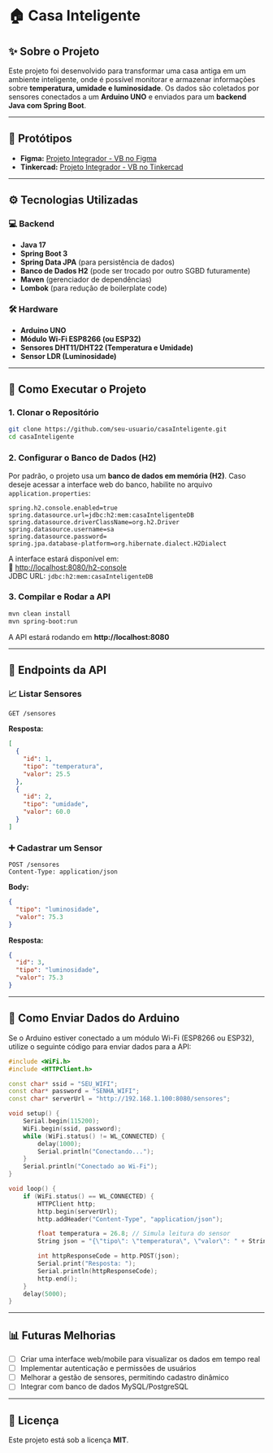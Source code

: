 # 🏠 Casa Inteligente

## ✨ Sobre o Projeto
Este projeto foi desenvolvido para transformar uma casa antiga em um ambiente inteligente, onde é possível monitorar e armazenar informações sobre **temperatura, umidade e luminosidade**. Os dados são coletados por sensores conectados a um **Arduino UNO** e enviados para um **backend Java com Spring Boot**.

---
## 📐 Protótipos

- **Figma:** [Projeto Integrador - VB no Figma](https://www.figma.com/design/Xgx3u7HGqDx4LIzr3MSCTG/Projeto-Integrador---VB?m=auto&t=Q7X6hqhT3axgXl2g-1)  
- **Tinkercad:** [Projeto Integrador - VB no Tinkercad](https://www.tinkercad.com/things/c9xCHHRGyhO-projeto-integrador-vb?sharecode=DN-x0DvpCHifIIUqu8TIzENXT1Pn3qRYiMkdx3KIlYM)

---
## ⚙️ Tecnologias Utilizadas

### 💻 **Backend**
- **Java 17**
- **Spring Boot 3**
- **Spring Data JPA** (para persistência de dados)
- **Banco de Dados H2** (pode ser trocado por outro SGBD futuramente)
- **Maven** (gerenciador de dependências)
- **Lombok** (para redução de boilerplate code)

### 🛠️ **Hardware**
- **Arduino UNO**
- **Módulo Wi-Fi ESP8266 (ou ESP32)**
- **Sensores DHT11/DHT22 (Temperatura e Umidade)**
- **Sensor LDR (Luminosidade)**

---
## 🔨 Como Executar o Projeto

### 1. Clonar o Repositório
```sh
git clone https://github.com/seu-usuario/casaInteligente.git
cd casaInteligente
```

### 2. Configurar o Banco de Dados (H2)
Por padrão, o projeto usa um **banco de dados em memória (H2)**. Caso deseje acessar a interface web do banco, habilite no arquivo `application.properties`:
```properties
spring.h2.console.enabled=true
spring.datasource.url=jdbc:h2:mem:casaInteligenteDB
spring.datasource.driverClassName=org.h2.Driver
spring.datasource.username=sa
spring.datasource.password=
spring.jpa.database-platform=org.hibernate.dialect.H2Dialect
```
A interface estará disponível em:  
🔗 [http://localhost:8080/h2-console](http://localhost:8080/h2-console)  
JDBC URL: `jdbc:h2:mem:casaInteligenteDB`

### 3. Compilar e Rodar a API
```sh
mvn clean install
mvn spring-boot:run
```
A API estará rodando em **http://localhost:8080**

---
## 🔄 Endpoints da API

### 📈 Listar Sensores
```http
GET /sensores
```
**Resposta:**
```json
[
  {
    "id": 1,
    "tipo": "temperatura",
    "valor": 25.5
  },
  {
    "id": 2,
    "tipo": "umidade",
    "valor": 60.0
  }
]
```

### ➕ Cadastrar um Sensor
```http
POST /sensores
Content-Type: application/json
```
**Body:**
```json
{
  "tipo": "luminosidade",
  "valor": 75.3
}
```
**Resposta:**
```json
{
  "id": 3,
  "tipo": "luminosidade",
  "valor": 75.3
}
```

---
## 🚀 Como Enviar Dados do Arduino
Se o Arduino estiver conectado a um módulo Wi-Fi (ESP8266 ou ESP32), utilize o seguinte código para enviar dados para a API:

```cpp
#include <WiFi.h>
#include <HTTPClient.h>

const char* ssid = "SEU_WIFI";
const char* password = "SENHA_WIFI";
const char* serverUrl = "http://192.168.1.100:8080/sensores";

void setup() {
    Serial.begin(115200);
    WiFi.begin(ssid, password);
    while (WiFi.status() != WL_CONNECTED) {
        delay(1000);
        Serial.println("Conectando...");
    }
    Serial.println("Conectado ao Wi-Fi");
}

void loop() {
    if (WiFi.status() == WL_CONNECTED) {
        HTTPClient http;
        http.begin(serverUrl);
        http.addHeader("Content-Type", "application/json");

        float temperatura = 26.8; // Simula leitura do sensor
        String json = "{\"tipo\": \"temperatura\", \"valor\": " + String(temperatura) + "}";

        int httpResponseCode = http.POST(json);
        Serial.print("Resposta: ");
        Serial.println(httpResponseCode);
        http.end();
    }
    delay(5000);
}
```
---
## 📊 Futuras Melhorias
- [ ] Criar uma interface web/mobile para visualizar os dados em tempo real
- [ ] Implementar autenticação e permissões de usuários
- [ ] Melhorar a gestão de sensores, permitindo cadastro dinâmico
- [ ] Integrar com banco de dados MySQL/PostgreSQL

---
## 📄 Licença
Este projeto está sob a licença **MIT**.
